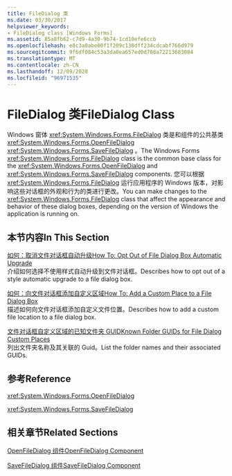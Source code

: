 ```yaml
---
title: FileDialog 类
ms.date: 03/30/2017
helpviewer_keywords:
- FileDialog class [Windows Forms]
ms.assetid: 85a8fb62-c7d9-4a30-9b74-1cd10efe6ccb
ms.openlocfilehash: e8c3a0abe00f1f209c138dff234cdcabf766d979
ms.sourcegitcommit: 9f6df084c53a3da0ea657ed0d708a72213683084
ms.translationtype: MT
ms.contentlocale: zh-CN
ms.lasthandoff: 12/09/2020
ms.locfileid: "96971535"
---
```

# <a name="filedialog-class"></a><span data-ttu-id="3bdf1-102">FileDialog 类</span><span class="sxs-lookup"><span data-stu-id="3bdf1-102">FileDialog Class</span></span>
<span data-ttu-id="3bdf1-103">Windows 窗体 <xref:System.Windows.Forms.FileDialog> 类是和组件的公共基类 <xref:System.Windows.Forms.OpenFileDialog> <xref:System.Windows.Forms.SaveFileDialog> 。</span><span class="sxs-lookup"><span data-stu-id="3bdf1-103">The Windows Forms <xref:System.Windows.Forms.FileDialog> class is the common base class for the <xref:System.Windows.Forms.OpenFileDialog> and <xref:System.Windows.Forms.SaveFileDialog> components.</span></span> <span data-ttu-id="3bdf1-104">您可以根据 <xref:System.Windows.Forms.FileDialog> 运行应用程序的 Windows 版本，对影响这些对话框的外观和行为的类进行更改。</span><span class="sxs-lookup"><span data-stu-id="3bdf1-104">You can make changes to the <xref:System.Windows.Forms.FileDialog> class that affect the appearance and behavior of these dialog boxes, depending on the version of Windows the application is running on.</span></span>  
  
## <a name="in-this-section"></a><span data-ttu-id="3bdf1-105">本节内容</span><span class="sxs-lookup"><span data-stu-id="3bdf1-105">In This Section</span></span>  
 [<span data-ttu-id="3bdf1-106">如何：取消文件对话框自动升级</span><span class="sxs-lookup"><span data-stu-id="3bdf1-106">How To: Opt Out of File Dialog Box Automatic Upgrade</span></span>](how-to-opt-out-of-file-dialog-box-automatic-upgrade.md)  
 <span data-ttu-id="3bdf1-107">介绍如何选择不使用样式自动升级到文件对话框。</span><span class="sxs-lookup"><span data-stu-id="3bdf1-107">Describes how to opt out of a style automatic upgrade to a file dialog box.</span></span>  
  
 [<span data-ttu-id="3bdf1-108">如何：向文件对话框添加自定义区域</span><span class="sxs-lookup"><span data-stu-id="3bdf1-108">How To: Add a Custom Place to a File Dialog Box</span></span>](how-to-add-a-custom-place-to-a-file-dialog-box.md)  
 <span data-ttu-id="3bdf1-109">描述如何向文件对话框添加自定义文件位置。</span><span class="sxs-lookup"><span data-stu-id="3bdf1-109">Describes how to add a custom file location to a file dialog box.</span></span>  
  
 [<span data-ttu-id="3bdf1-110">文件对话框自定义区域的已知文件夹 GUID</span><span class="sxs-lookup"><span data-stu-id="3bdf1-110">Known Folder GUIDs for File Dialog Custom Places</span></span>](known-folder-guids-for-file-dialog-custom-places.md)  
 <span data-ttu-id="3bdf1-111">列出文件夹名称及其关联的 Guid。</span><span class="sxs-lookup"><span data-stu-id="3bdf1-111">List the folder names and their associated GUIDs.</span></span>  
  
## <a name="reference"></a><span data-ttu-id="3bdf1-112">参考</span><span class="sxs-lookup"><span data-stu-id="3bdf1-112">Reference</span></span>  
 <xref:System.Windows.Forms.OpenFileDialog>  
  
 <xref:System.Windows.Forms.SaveFileDialog>  
  
## <a name="related-sections"></a><span data-ttu-id="3bdf1-113">相关章节</span><span class="sxs-lookup"><span data-stu-id="3bdf1-113">Related Sections</span></span>  
 [<span data-ttu-id="3bdf1-114">OpenFileDialog 组件</span><span class="sxs-lookup"><span data-stu-id="3bdf1-114">OpenFileDialog Component</span></span>](openfiledialog-component-windows-forms.md)  
  
 [<span data-ttu-id="3bdf1-115">SaveFileDialog 组件</span><span class="sxs-lookup"><span data-stu-id="3bdf1-115">SaveFileDialog Component</span></span>](savefiledialog-component-windows-forms.md)
